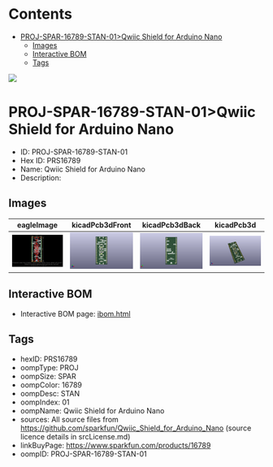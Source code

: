 



Contents
========

* [PROJ-SPAR-16789-STAN-01>Qwiic Shield for Arduino Nano](#proj-spar-16789-stan-01qwiic-shield-for-arduino-nano)
	* [Images](#images)
	* [Interactive BOM](#interactive-bom)
	* [Tags](#tags)
  
![][im]
# PROJ-SPAR-16789-STAN-01>Qwiic Shield for Arduino Nano

- ID: PROJ-SPAR-16789-STAN-01
- Hex ID: PRS16789
- Name: Qwiic Shield for Arduino Nano
- Description: 

## Images
  
  

|eagleImage|kicadPcb3dFront|kicadPcb3dBack|kicadPcb3d|
| :---: | :---: | :---: | :---: |
|[![eagleImage](eagleImage_140.png)](eagleImage_.png)|[![kicadPcb3dFront](kicadPcb3dFront_140.png)](kicadPcb3dFront_.png)|[![kicadPcb3dBack](kicadPcb3dBack_140.png)](kicadPcb3dBack_.png)|[![kicadPcb3d](kicadPcb3d_140.png)](kicadPcb3d_.png)|

## Interactive BOM

- Interactive BOM page: [ibom.html](kicad/bom/ibom.html)

## Tags

- hexID: PRS16789
- oompType: PROJ
- oompSize: SPAR
- oompColor: 16789
- oompDesc: STAN
- oompIndex: 01
- oompName: Qwiic Shield for Arduino Nano
- sources: All source files from https://github.com/sparkfun/Qwiic_Shield_for_Arduino_Nano (source licence details in srcLicense.md)
- linkBuyPage: https://www.sparkfun.com/products/16789
- oompID: PROJ-SPAR-16789-STAN-01



[im]: kicadPcb3d_450.png
